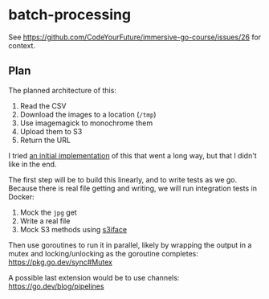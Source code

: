 # batch-processing

See https://github.com/CodeYourFuture/immersive-go-course/issues/26 for context.

## Plan

The planned architecture of this:

1. Read the CSV
2. Download the images to a location (`/tmp`)
3. Use imagemagick to monochrome them
4. Upload them to S3
5. Return the URL

I tried [an initial implementation](https://github.com/CodeYourFuture/immersive-go-course/pull/46) of this that went a long way, but that I didn't like in the end.

The first step will be to build this linearly, and to write tests as we go. Because there is real file getting and writing, we will run integration tests in Docker:

1. Mock the `jpg` get
2. Write a real file
3. Mock S3 methods using [s3iface](https://docs.aws.amazon.com/sdk-for-go/api/service/s3/s3iface/)

Then use goroutines to run it in parallel, likely by wrapping the output in a mutex and locking/unlocking as the goroutine completes: https://pkg.go.dev/sync#Mutex

A possible last extension would be to use channels: https://go.dev/blog/pipelines

